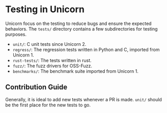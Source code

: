 # Testing in Unicorn

Unicorn focus on the testing to reduce bugs and ensure the expected behaviors. The `tests/` directory contains a few subdirectories for testing purposes.

- `unit/`: C unit tests since Unicorn 2.
- `regress/`: The regression tests written in Python and C, imported from Unicorn 1.
- `rust-tests/`: The tests written in rust.
- `fuzz/`: The fuzz drivers for OSS-Fuzz.
- `benchmarks/`: The benchmark suite imported from Unicorn 1.

## Contribution Guide

Generally, it is ideal to add new tests whenever a PR is made. `unit/` should be the first place for the new tests to go.